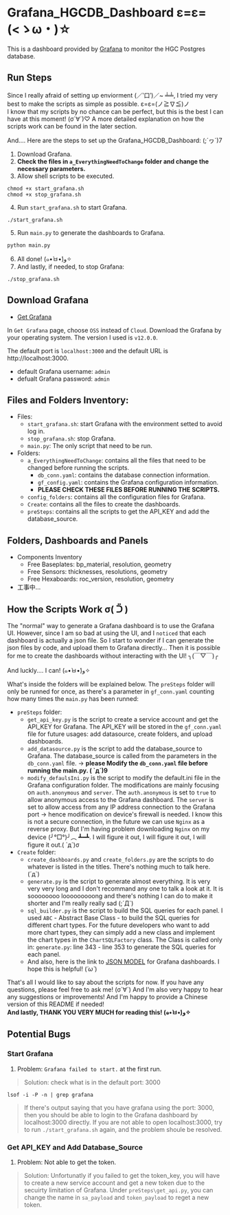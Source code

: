 # Grafana_HGCDB_Dashboard ε=ε=(<ゝω・)☆
This is a dashboard provided by [Grafana](https://github.com/grafana/grafana?tab=readme-ov-file) to monitor the HGC Postgres database. 

## Run Steps
Since I really afraid of setting up enviorment (／‵口′)／~ ╧╧, I tried my very best to make the scripts as simple as possible. ε=ε=(ノ≧∇≦)ノ  
I know that my scripts by no chance can be perfect, but this is the best I can have at this moment! (σ`∀´)♡ A more detailed explanation on how the scripts work can be found in the later section.
  
And.... Here are the steps to set up the Grafana_HGCDB_Dashboard: (;´ヮ`)7
1. Download Grafana.
2. **Check the files in `a_EverythingNeedToChange` folder and change the necessary parameters.**
3. Allow shell scripts to be executed.
```
chmod +x start_grafana.sh
chmod +x stop_grafana.sh
```
4. Run `start_grafana.sh` to start Grafana.
```
./start_grafana.sh
```
5. Run `main.py` to generate the dashboards to Grafana.
```
python main.py
```
6. All done! (๑•̀ㅂ•́)و✧
7. And lastly, if needed, to stop Grafana:
```
./stop_grafana.sh
```

## Download Grafana
- [Get Grafana](https://grafana.com/get)

In `Get Grafana` page, choose `OSS` instead of `Cloud`. Download the Grafana by your operating system. The version I used is `v12.0.0`.  

The default port is `localhost:3000` and the default URL is http://localhost:3000.
- default Grafana username: `admin`
- defualt Grafana password: `admin`


## Files and Folders Inventory:
- Files:
    - `start_grafana.sh`: start Grafana with the environment setted to avoid log in.
    - `stop_grafana.sh`: stop Grafana.
    - `main.py`: The only script that need to be run.
- Folders:
    - `a_EverythingNeedToChange`: contains all the files that need to be changed before running the scripts.
        - `db_conn.yaml`: contains the database connection information.
        - `gf_config.yaml`: contains the Grafana configuration information.
        - **PLEASE CHECK THESE FILES BEFORE RUNNING THE SCRIPTS.**
    - `config_folders`: contains all the configuration files for Grafana.
    - `Create`: contains all the files to create the dashboards.
    - `preSteps`: contains all the scripts to get the API_KEY and add the database_source.


## Folders, Dashboards and Panels
- Components Inventory
    - Free Baseplates: bp_material, resolution, geometry
    - Free Sensors: thicknesses, resolutions, geometry
    - Free Hexaboards: roc_version, resolution, geometry
- 工事中...
  

## How the Scripts Work σ( ᑒ )
The "normal" way to generate a Grafana dashboard is to use the Grafana UI. However, since I am so bad at using the UI, and I `noticed` that each dashboard is actually a json file. So I start to wonder if I can generate the json files by code, and upload them to Grafana directly... Then it is possible for me to create the dashboards without interacting with the UI! ╮(￣▽￣)╭  
  
And luckly.... I can! (๑•̀ㅂ•́)و✧  
  
What's inside the folders will be explained below. The `preSteps` folder will only be runned for once, as there's a parameter in `gf_conn.yaml` counting how many times the `main.py` has been runned:  
- `preSteps` folder:  
    - `get_api_key.py` is the script to create a service account and get the API_KEY for Grafana. The API_KEY will be stored in the `gf_conn.yaml` file for future usages: add datasource, create folders, and upload dashboards.
    - `add_datasource.py` is the script to add the database_source to Grafana. The database_source is called from the parameters in the `db_conn.yaml` file. -> **please Modify the `db_conn.yaml` file before running the main.py. ( `д´)9**
    - `modify_defaulsIni.py` is the script to modify the default.ini file in the Grafana configuration folder. The modifications are mainly focusing on `auth.anonymous` and `server`. The `auth.anonymous` is set to `true` to allow anonymous access to the Grafana dashboard. The `server` is set to allow access from any IP address connection to the Grafana port -> hence modification on device's firewall is needed. I know this is not a secure connection, in the future we can use `Nginx` as a reverse proxy. But I'm having problem downloading `Nginx` on my device (╯°□°)╯︵ ┻━┻. I will figure it out, I will figure it out, I will figure it out.( `д´)σ 
- `Create` folder:
    - `create_dashboards.py` and `create_folders.py` are the scripts to do whatever is listed in the titles. There's nothing much to talk here. (´д`)
    -  `generate.py` is the script to generate almost everything. It is very very very long and I don't recommand any one to talk a look at it. It is soooooooo looooooooong and there's nothing I can do to make it shorter and I'm really really sad (;´Д`)
    - `sql_builder.py` is the script to build the SQL queries for each panel. I used `ABC` - Abstract Base Class - to build the SQL queries for different chart types. For the future developers who want to add more chart types, they can simply add a new class and implement the chart types in the `ChartSQLFactory` class. The Class is called only in: `generate.py`: line 343 - line 353 to generate the SQL queries for each panel.
    - And also, here is the link to [JSON MODEL](https://grafana.com/docs/grafana/latest/dashboards/build-dashboards/view-dashboard-json-model/) for Grafana dashboards. I hope this is helpful! (*´ω`*)
  
That's all I would like to say about the scripts for now. If you have any questions, please feel free to ask me! (σ`∀´) And I'm also very happy to hear any suggestions or improvements! And I'm happy to provide a Chinese version of this README if needed!  
**And lastly, THANK YOU VERY MUCH for reading this! (๑•̀ㅂ•́)و✧**


## Potential Bugs
### Start Grafana
1. Problem: `Grafana failed to start.` at the first run. 
> Solution: check what is in the default port: 3000
```
lsof -i -P -n | grep grafana
```
> If there's output saying that you have grafana using the port: 3000, then you should be able to login to the Grafana dashboard by localhost:3000 directly. If you are not able to open localhost:3000, try to run `./start_grafana.sh` again, and the problem shoule be resolved.

### Get API_KEY and Add Database_Source
1. Problem: Not able to get the token.
> Solution: Unfortunatly if you failed to get the token_key, you will have to create a new service account and get a new token due to the secuirty limitation of Grafana. Under `preSteps\get_api.py`, you can change the name in `sa_payload` and `token_payload` to reget a new token.